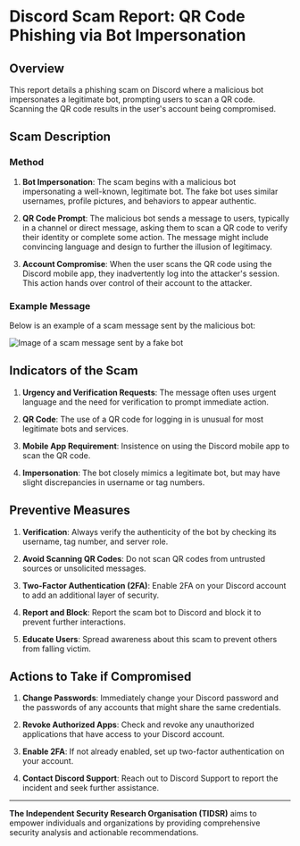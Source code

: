 # Discord Scam Report: QR Code Phishing via Bot Impersonation

## Overview

This report details a phishing scam on Discord where a malicious bot impersonates a legitimate bot, prompting users to scan a QR code. Scanning the QR code results in the user's account being compromised.

## Scam Description

### Method

1. **Bot Impersonation**: The scam begins with a malicious bot impersonating a well-known, legitimate bot. The fake bot uses similar usernames, profile pictures, and behaviors to appear authentic.
  
2. **QR Code Prompt**: The malicious bot sends a message to users, typically in a channel or direct message, asking them to scan a QR code to verify their identity or complete some action. The message might include convincing language and design to further the illusion of legitimacy.

3. **Account Compromise**: When the user scans the QR code using the Discord mobile app, they inadvertently log into the attacker's session. This action hands over control of their account to the attacker.

### Example Message

Below is an example of a scam message sent by the malicious bot:

![Image of a scam message sent by a fake bot](https://i.postimg.cc/NMMBBPmC/image.png)

## Indicators of the Scam

1. **Urgency and Verification Requests**: The message often uses urgent language and the need for verification to prompt immediate action.
  
2. **QR Code**: The use of a QR code for logging in is unusual for most legitimate bots and services.

3. **Mobile App Requirement**: Insistence on using the Discord mobile app to scan the QR code.

4. **Impersonation**: The bot closely mimics a legitimate bot, but may have slight discrepancies in username or tag numbers.

## Preventive Measures

1. **Verification**: Always verify the authenticity of the bot by checking its username, tag number, and server role.

2. **Avoid Scanning QR Codes**: Do not scan QR codes from untrusted sources or unsolicited messages.

3. **Two-Factor Authentication (2FA)**: Enable 2FA on your Discord account to add an additional layer of security.

4. **Report and Block**: Report the scam bot to Discord and block it to prevent further interactions.

5. **Educate Users**: Spread awareness about this scam to prevent others from falling victim.

## Actions to Take if Compromised

1. **Change Passwords**: Immediately change your Discord password and the passwords of any accounts that might share the same credentials.

2. **Revoke Authorized Apps**: Check and revoke any unauthorized applications that have access to your Discord account.

3. **Enable 2FA**: If not already enabled, set up two-factor authentication on your account.

4. **Contact Discord Support**: Reach out to Discord Support to report the incident and seek further assistance.

---

**The Independent Security Research Organisation (TIDSR)** aims to empower individuals and organizations by providing comprehensive security analysis and actionable recommendations.
